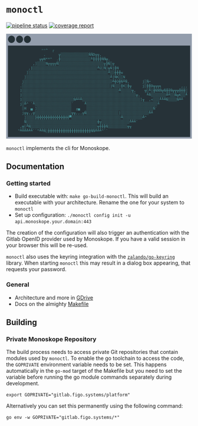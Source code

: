 # `monoctl`

[![pipeline status](https://gitlab.figo.systems/platform/monoskope/monoctl/badges/main/pipeline.svg)](https://gitlab.figo.systems/platform/monoskope/monoctl/-/commits/main)
[![coverage report](https://gitlab.figo.systems/platform/monoskope/monoctl/badges/main/coverage.svg)](https://gitlab.figo.systems/platform/monoskope/monoctl/-/commits/main)

![monoctl logo](logo/monoctl.png)

`monoctl` implements the cli for Monoskope.

## Documentation

### Getting started

* Build executable with: `make go-build-monoctl`. This will build an executable with your architecture. Rename the one for your system to `monoctl`
* Set up configuration: `./monoctl config init -u api.monoskope.your.domain:443`

The creation of the configuration will also trigger an authentication with the Gitlab OpenID provider used by Monoskope. If you have a valid session in your browser this will be re-used.

`monoctl` also uses the keyring integration with the [`zalando/go-keyring`](https://github.com/zalando/go-keyring) library. When starting `monoctl` this may result in a dialog box appearing, that requests your password.

### General

* Architecture and more in [GDrive](https://drive.google.com/drive/folders/1QEewDHF0LwSLr6aUVoHvMWrFgaJfJLty)
* Docs on the almighty [Makefile](docs/Makefile.md)

## Building

### Private Monoskope Repository

The build process needs to access private Git repositories that
contain modules used by `monoctl`. To enable the go toolchain to
access the code, the `GOPRIVATE` environment variable needs to be
set. This happens automatically in the `go-mod` target of the
Makefile but you need to set the variable before running the go
module commands separately during development.

```shell
export GOPRIVATE="gitlab.figo.systems/platform"
```

Alternatively you can set this permanently using the following command:

```shell
go env -w GOPRIVATE="gitlab.figo.systems/*" 
```
